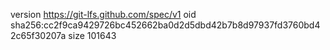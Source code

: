 version https://git-lfs.github.com/spec/v1
oid sha256:cc2f9ca9429726bc452662ba0d2d5dbd42b7b8d97937fd3760bd42c65f30207a
size 101643
